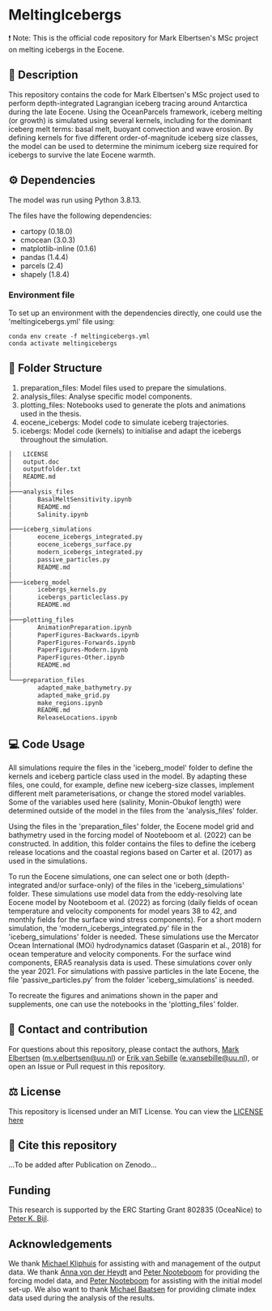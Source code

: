 # MeltingIcebergs
❗ Note: This is the official code repository for Mark Elbertsen's MSc project on melting icebergs in the Eocene.

## :page_with_curl: Description
This repository contains the code for Mark Elbertsen's MSc project used to perform depth-integrated Lagrangian iceberg tracing around Antarctica during the late Eocene. Using the OceanParcels framework, iceberg melting (or growth) is simulated using several kernels, including for the dominant iceberg melt terms: basal melt, buoyant convection and wave erosion. By defining kernels for five different order-of-magnitude iceberg size classes, the model can be used to determine the minimum iceberg size required for icebergs to survive the late Eocene warmth.

## ⚙️ Dependencies
The model was run using Python 3.8.13.

The files have the following dependencies:
* cartopy (0.18.0)
* cmocean (3.0.3)
* matplotlib-inline (0.1.6)
* pandas (1.4.4)
* parcels (2.4)
* shapely (1.8.4)

### Environment file
To set up an environment with the dependencies directly, one could use the 'meltingicebergs.yml' file using:
```
conda env create -f meltingicebergs.yml
conda activate meltingicebergs
```


## :file_folder: Folder Structure
1) preparation_files: Model files used to prepare the simulations.
2) analysis_files: Analyse specific model components.
3) plotting_files: Notebooks used to generate the plots and animations used in the thesis.
4) eocene_icebergs: Model code to simulate iceberg trajectories.
5) icebergs: Model code (kernels) to initialise and adapt the icebergs throughout the simulation.

```bash
│   LICENSE
│   output.doc
│   outputfolder.txt
│   README.md
│
├───analysis_files
│       BasalMeltSensitivity.ipynb
│       README.md
│       Salinity.ipynb
│
├───iceberg_simulations
│       eocene_icebergs_integrated.py
│       eocene_icebergs_surface.py
│       modern_icebergs_integrated.py
│       passive_particles.py
│       README.md
│
├───iceberg_model
│       icebergs_kernels.py
│       icebergs_particleclass.py
│       README.md
│
├───plotting_files
│       AnimationPreparation.ipynb
│       PaperFigures-Backwards.ipynb
│       PaperFigures-Forwards.ipynb
│       PaperFigures-Modern.ipynb
│       PaperFigures-Other.ipynb
│       README.md
│
└───preparation_files
        adapted_make_bathymetry.py
        adapted_make_grid.py
        make_regions.ipynb
        README.md
        ReleaseLocations.ipynb
```

## :computer: Code Usage
All simulations require the files in the 'iceberg_model' folder to define the kernels and iceberg particle class used in the model. By adapting these files, one could, for example, define new iceberg-size classes, implement different melt parameterisations, or change the stored model variables. Some of the variables used here (salinity, Monin-Obukof length) were determined outside of the model in the files from the 'analysis_files' folder.

Using the files in the 'preparation_files' folder, the Eocene model grid and bathymetry used in the forcing model of Nooteboom et al. (2022) can be constructed. In addition, this folder contains the files to define the iceberg release locations and the coastal regions based on Carter et al. (2017) as used in the simulations.

To run the Eocene simulations, one can select one or both (depth-integrated and/or surface-only) of the files in the 'iceberg_simulations' folder. These simulations use model data from the eddy-resolving late Eocene model by Nooteboom et al. (2022) as forcing (daily fields of ocean temperature and velocity components for model years 38 to 42, and monthly fields for the surface wind stress components). For a short modern simulation, the 'modern_icebergs_integrated.py' file in the 'iceberg_simulations' folder is needed. These simulations use the Mercator Ocean International (MOi) hydrodynamics dataset (Gasparin et al., 2018) for ocean temperature and velocity components. For the surface wind components, ERA5 reanalysis data is used. These simulations cover only the year 2021. For simulations with passive particles in the late Eocene, the file 'passive_particles.py' from the folder 'iceberg_simulations' is needed.

To recreate the figures and animations shown in the paper and supplements, one can use the notebooks in the 'plotting_files' folder.


## :envelope_with_arrow: Contact and contribution
For questions about this repository, please contact the authors, [Mark Elbertsen](https://github.com/mvelbertsen) (m.v.elbertsen@uu.nl) or [Erik van Sebille](https://github.com/erikvansebille) (e.vansebille@uu.nl), or open an Issue or Pull request in this repository.

## :balance_scale: License
This repository is licensed under an MIT License. You can view the [LICENSE here](https://github.com/AristotleKandylas/MeltingIcebergs_rev/blob/main/LICENSE)

## :bookmark: Cite this repository
...To be added after Publication on Zenodo...

## Funding
This research is supported by the ERC Starting Grant 802835 (OceaNice) to [Peter K. Bijl](https://www.uu.nl/staff/PKBijl).

## Acknowledgements
We thank [Michael Kliphuis](https://github.com/michaelkliphuis) for assisting with and management of the output data. We thank [Anna von der Heydt](https://www.uu.nl/staff/ASvonderHeydt) and [Peter Nooteboom](https://github.com/pdnooteboom) for providing the forcing model data, and [Peter Nooteboom](https://github.com/pdnooteboom) for assisting with the initial model set-up. We also want to thank [Michael Baatsen](https://github.com/MichielBaatsen) for providing climate index data used during the analysis of the results.

